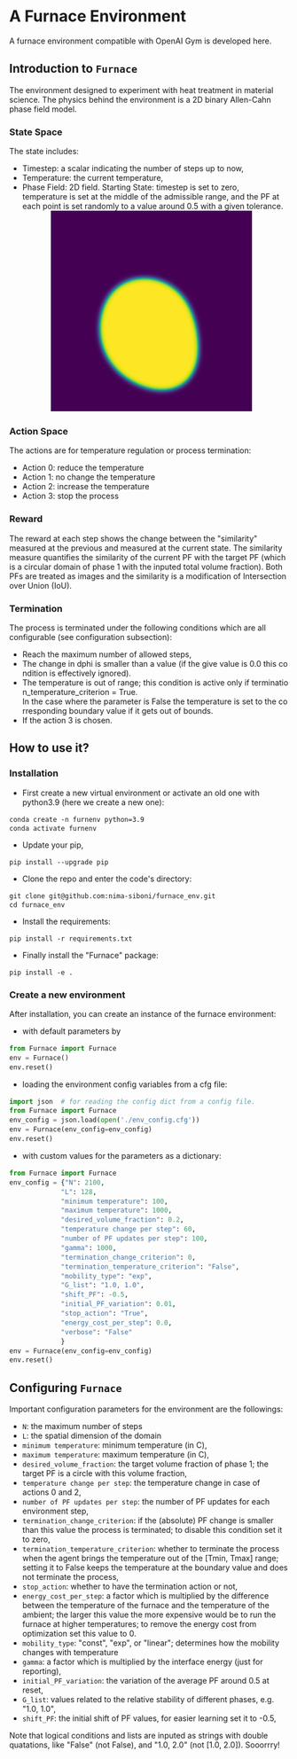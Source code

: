 # A Furnace Environment
A furnace environment compatible with OpenAI Gym is developed here.

## Introduction to ```Furnace```

The environment designed to experiment with heat treatment in material science. The physics behind the environment is a 2D binary Allen-Cahn phase field model.
     
### State Space
The state includes:
* Timestep: a scalar indicating the number of steps up to now,
* Temperature: the current temperature, 
* Phase Field: 2D field.
Starting State: timestep is set to zero, temperature is set at the middle of the admissible range, and the PF at each point is set randomly to a value around 0.5 with a given tolerance.
              
         ![](./statics/sample.png)
### Action Space
The actions are for temperature regulation or process termination:

* Action 0: reduce the temperature 
* Action 1: no change the temperature 
* Action 2: increase the temperature 
* Action 3: stop the process 
  
### Reward
The reward at each step shows the change between the "similarity" measured at the previous and measured at the current state. The similarity measure quantifies the similarity of the current PF with the target PF (which is a circular domain of phase 1 with the inputed total volume fraction). Both PFs are treated as images and the similarity is a modification of Intersection over Union (IoU).

### Termination
The process is terminated under the following conditions which are all configurable (see configuration subsection): 

* Reach the maximum number of allowed steps, 
* The change in dphi is smaller than a value (if the give value is 0.0 this condition is effectively ignored). 
* The temperature is out of range; this condition is active only if termination_temperature_criterion = True. In the case where the parameter is False the temperature is set to the corresponding boundary value if it gets out of bounds. 
* If the action 3 is chosen.

## How to use it?
### Installation 
* First create a new virtual environment or activate an old one with python3.9 (here we create a new one):
```commandline
conda create -n furnenv python=3.9
conda activate furnenv
```
* Update your pip,
```commandline
pip install --upgrade pip
```
* Clone the repo and enter the code's directory:
```commandline
git clone git@github.com:nima-siboni/furnace_env.git
cd furnace_env
```
* Install the requirements:
```commandline
pip install -r requirements.txt
```

* Finally install the "Furnace" package:
```commandline
pip install -e .
```
### Create a new environment
After installation, you can create an instance of the furnace environment:
* with default parameters by
```python
from Furnace import Furnace
env = Furnace()
env.reset()
```
* loading the environment config variables from a cfg file:
```python
import json  # for reading the config dict from a config file.
from Furnace import Furnace
env_config = json.load(open('./env_config.cfg'))
env = Furnace(env_config=env_config)
env.reset()
```
* with custom values for the parameters as a dictionary:
```python
from Furnace import Furnace
env_config = {"N": 2100,
             "L": 128,
             "minimum temperature": 100,
             "maximum temperature": 1000,
             "desired_volume_fraction": 0.2,
             "temperature change per step": 60,
             "number of PF updates per step": 100,
             "gamma": 1000,
             "termination_change_criterion": 0,
             "termination_temperature_criterion": "False",
             "mobility_type": "exp",
             "G_list": "1.0, 1.0",
             "shift_PF": -0.5,
             "initial_PF_variation": 0.01,
             "stop_action": "True",
             "energy_cost_per_step": 0.0,
             "verbose": "False"
             }
env = Furnace(env_config=env_config)
env.reset()
```

## Configuring ```Furnace```
Important configuration parameters for the environment are the followings:

* ```N```: the maximum number of steps
* ```L```: the spatial dimension of the domain
* ```minimum temperature```: minimum temperature (in C),
* ```maximum temperature```: maximum temperature (in C),
* ```desired_volume_fraction```: the target volume fraction of phase 1; the target PF is a circle with this volume fraction,
* ```temperature change per step```: the temperature change in case of actions 0 and 2,
* ```number of PF updates per step```: the number of PF updates for each environment step,
* ```termination_change_criterion```: if the (absolute) PF change is smaller than this value the process is terminated; to disable  this condition set it to zero,
* ```termination_temperature_criterion```: whether to terminate the process when the agent brings the temperature out of the [Tmin, Tmax] range; setting it to False keeps the temperature at the boundary value and does not terminate the process,
* ```stop_action```: whether to have the termination action or not,
* ```energy_cost_per_step```: a factor which is multiplied by the difference between the temperature of the furnace and the temperature of the ambient; the larger this value the more expensive would be to run the furnace at higher temperatures; to remove the energy cost from optimization set this value to 0.
* ```mobility_type```: "const", "exp", or "linear"; determines how the mobility changes with temperature 
* ```gamma```: a factor which is multiplied by the interface energy (just for reporting), 
* ```initial_PF_variation```: the variation of the average PF around 0.5 at reset,
* ```G_list```: values related to the relative stability of different phases, e.g. "1.0, 1.0",
* ```shift_PF```: the initial shift of PF values, for easier learning set it to -0.5,

Note that logical conditions and lists are inputed as strings with double quatations, like "False" (not False), and "1.0, 2.0" (not [1.0, 2.0]). Sooorrry! 
